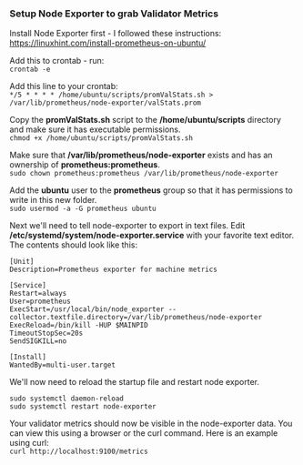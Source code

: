 ### Setup Node Exporter to grab Validator Metrics ###  

Install Node Exporter first - I followed these instructions: https://linuxhint.com/install-prometheus-on-ubuntu/

Add this to crontab - run:  
    `crontab -e`  

Add this line to your crontab:  
    `*/5 * * * * /home/ubuntu/scripts/promValStats.sh > /var/lib/prometheus/node-exporter/valStats.prom`  

Copy the **promValStats.sh** script to the **/home/ubuntu/scripts** directory and make sure it has executable permissions.  
    `chmod +x /home/ubuntu/scripts/promValStats.sh`

Make sure that **/var/lib/prometheus/node-exporter** exists and has an ownership of **prometheus:prometheus**.  
    `sudo chown prometheus:prometheus /var/lib/prometheus/node-exporter`  

Add the **ubuntu** user to the **prometheus** group so that it has permissions to write in this new folder.  
    `sudo usermod -a -G prometheus ubuntu`  
    
Next we'll need to tell node-exporter to export in text files.
Edit **/etc/systemd/system/node-exporter.service** with your favorite text editor. The contents should look like this:  

  
    [Unit]
    Description=Prometheus exporter for machine metrics
    
    [Service]
    Restart=always
    User=prometheus
    ExecStart=/usr/local/bin/node_exporter --collector.textfile.directory=/var/lib/prometheus/node-exporter
    ExecReload=/bin/kill -HUP $MAINPID
    TimeoutStopSec=20s
    SendSIGKILL=no
    
    [Install]
    WantedBy=multi-user.target  

We'll now need to reload the startup file and restart node exporter.  

    sudo systemctl daemon-reload  
    sudo systemctl restart node-exporter   

Your validator metrics should now be visible in the node-exporter data. You can view this using a browser or the curl command. Here is an example using curl:  
    `curl http://localhost:9100/metrics`  
    
